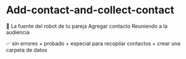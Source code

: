 # Add-contact-and-collect-contact

🌟 La fuente del robot de tu pareja Agregar contacto Reuniendo a la audiencia

✅ sin errores + probado + especial para recopilar contactos + crear una carpeta de datos
